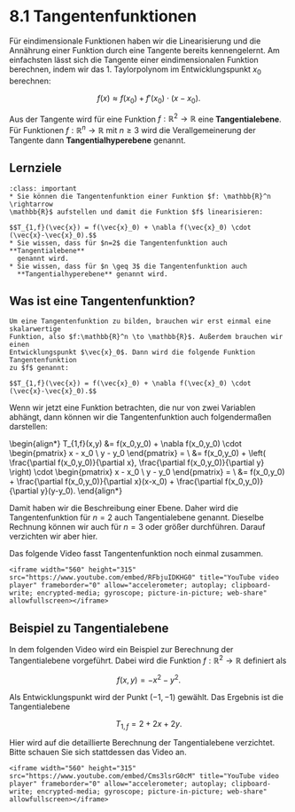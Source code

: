 # 8.1 Tangentenfunktionen

Für eindimensionale Funktionen haben wir die Linearisierung und die Annährung
einer Funktion durch eine Tangente bereits kennengelernt. Am einfachsten lässt
sich die Tangente einer eindimensionalen Funktion berechnen, indem wir das 1.
Taylorpolynom im Entwicklungspunkt $x_0$ berechnen:

$$f(x) \approx f(x_0) + f'(x_0)\cdot (x-x_0).$$

Aus der Tangente wird für eine Funktion $f: \mathbb{R}^2 \rightarrow \mathbb{R}$
eine **Tangentialebene**. Für Funktionen $f: \mathbb{R}^n \rightarrow
\mathbb{R}$ mit $n \geq 3$ wird die Verallgemeinerung der Tangente dann
**Tangentialhyperebene** genannt.

## Lernziele

```{admonition} Lernziele
:class: important
* Sie können die Tangentenfunktion einer Funktion $f: \mathbb{R}^n \rightarrow
\mathbb{R}$ aufstellen und damit die Funktion $f$ linearisieren:

$$T_{1,f}(\vec{x}) = f(\vec{x}_0) + \nabla f(\vec{x}_0) \cdot (\vec{x}-\vec{x}_0).$$
* Sie wissen, dass für $n=2$ die Tangentenfunktion auch **Tangentialebene**
  genannt wird. 
* Sie wissen, dass für $n \geq 3$ die Tangentenfunktion auch
  **Tangentialhyperebene** genannt wird.
```


## Was ist eine Tangentenfunktion?

```{admonition} Was ist ... eine Tangentenfunktion?
Um eine Tangentenfunktion zu bilden, brauchen wir erst einmal eine skalarwertige
Funktion, also $f:\mathbb{R}^n \to \mathbb{R}$. Außerdem brauchen wir einen
Entwicklungspunkt $\vec{x}_0$. Dann wird die folgende Funktion Tangentenfunktion
zu $f$ genannt:

$$T_{1,f}(\vec{x}) = f(\vec{x}_0) + \nabla f(\vec{x}_0) \cdot
(\vec{x}-\vec{x}_0).$$
```

Wenn wir jetzt eine Funktion betrachten, die nur von zwei Variablen abhängt,
dann können wir die Tangentenfunktion auch folgendermaßen darstellen:

\begin{align*}
T_{1,f}(x,y) 
&= f(x_0,y_0) + \nabla f(x_0,y_0) \cdot
    \begin{pmatrix} x - x_0 \\ y - y_0 \end{pmatrix} = \\
&= f(x_0,y_0) + \left( \frac{\partial f(x_0,y_0)}{\partial x}, 
    \frac{\partial f(x_0,y_0)}{\partial y} \right) \cdot \begin{pmatrix} x - x_0 \\ y - y_0 \end{pmatrix} = \\
&= f(x_0,y_0) + \frac{\partial f(x_0,y_0)}{\partial x}(x-x_0) + 
    \frac{\partial f(x_0,y_0)}{\partial y}(y-y_0).
\end{align*}

Damit haben wir die Beschreibung einer Ebene. Daher wird die Tangentenfunktion
für $n=2$ auch Tangentialebene genannt. Dieselbe Rechnung können wir auch für
$n=3$ oder größer durchführen. Darauf verzichten wir aber hier.

Das folgende Video fasst Tangentenfunktion noch einmal zusammen.

```{dropdown} Video zu "Tangentenfunktion" von Mathematische Methoden
<iframe width="560" height="315" src="https://www.youtube.com/embed/RFbjuIDKHG0" title="YouTube video player" frameborder="0" allow="accelerometer; autoplay; clipboard-write; encrypted-media; gyroscope; picture-in-picture; web-share" allowfullscreen></iframe>
```

## Beispiel zu Tangentialebene

In dem folgenden Video wird ein Beispiel zur Berechnung der Tangentialebene
vorgeführt. Dabei wird die Funktion $f:\mathbb{R}^2\to\mathbb{R}$ definiert als

$$f(x,y) = -x^2 - y^2.$$

Als Entwicklungspunkt wird der Punkt $(-1,-1)$ gewählt. Das Ergebnis ist die
Tangentialebene

$$T_{1,f} = 2 + 2x + 2y.$$ 

Hier wird auf die detaillierte Berechnung der Tangentialebene verzichtet. Bitte
schauen Sie sich stattdessen das Video an.

```{dropdown} Video zu "Beispiel Tangentenfunktion" von Mathematische Methoden
<iframe width="560" height="315" src="https://www.youtube.com/embed/Cms3lsrG0cM" title="YouTube video player" frameborder="0" allow="accelerometer; autoplay; clipboard-write; encrypted-media; gyroscope; picture-in-picture; web-share" allowfullscreen></iframe>
```
